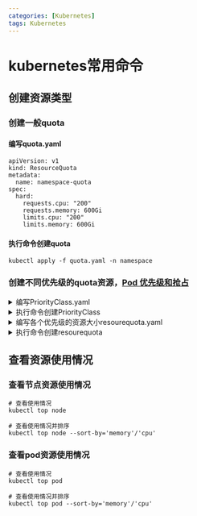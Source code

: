 ```yaml
---
categories: [Kubernetes]
tags: Kubernetes
---
```



# kubernetes常用命令

## 创建资源类型
### 创建一般quota
#### 编写quota.yaml
```shell
apiVersion: v1
kind: ResourceQuota
metadata:
  name: namespace-quota
spec:
  hard:
    requests.cpu: "200"
    requests.memory: 600Gi
    limits.cpu: "200"
    limits.memory: 600Gi
```
#### 执行命令创建quota
```shell
kubectl apply -f quota.yaml -n namespace
```



### 创建不同优先级的quota资源，[Pod 优先级和抢占](https://kubernetes.io/zh-cn/docs/concepts/scheduling-eviction/pod-priority-preemption/)
<details>
  <summary>编写PriorityClass.yaml</summary>

```shell
apiVersion: scheduling.k8s.io/v1
kind: PriorityClass
metadata:
  name: high
  namespace: bigdata
value: 1000000
globalDefault: false
description: "High priority class for bigdata-pro namespace pods"
---
apiVersion: scheduling.k8s.io/v1
kind: PriorityClass
metadata:
  name: medium
  namespace: bigdata
value: 100000
globalDefault: false
description: "Medium priority class for bigdata-pro namespace pods"
```

</details>

<details>
<summary>执行命令创建PriorityClass</summary>

```shell
kubectl apply -f PriorityClass.yaml
```

</details>


<details>
    <summary>编写各个优先级的资源大小resourequota.yaml</summary>

```shell
apiVersion: v1
kind: List
items:
  - apiVersion: v1
    kind: ResourceQuota
    metadata:
      name: bigdata-high
      namespace: bigdata
    spec:
      hard:
        limits.cpu: "20"
        limits.memory: 50Gi
        requests.cpu: "20"
        requests.memory: 50Gi
      scopeSelector:
        matchExpressions:
          - operator: In
            scopeName: PriorityClass
            values: ["high"]
  - apiVersion: v1
    kind: ResourceQuota
    metadata:
      name: bigdata-medium
      namespace: bigdata
    spec:
      hard:
        limits.cpu: "100"
        limits.memory: 200Gi
        requests.cpu: "100"
        requests.memory: 200Gi
      scopeSelector:
        matchExpressions:
          - operator: In
            scopeName: PriorityClass
            values: ["medium"]
  - apiVersion: v1
    kind: ResourceQuota
    metadata:
      name: namespace-quota
      namespace: bigdata
    spec:
      hard:
        requests.cpu: "120"
        requests.memory: 250Gi
        limits.cpu: "120"
        limits.memory: 250Gi
```

</details>

<details>
<summary>执行命令创建resourequota</summary>

```shell
kubectl apply -f resourequota.yaml
```

</details>



## 查看资源使用情况
### 查看节点资源使用情况
```shell
# 查看使用情况
kubectl top node

# 查看使用情况并排序
kubectl top node --sort-by='memory'/'cpu'
```
### 查看pod资源使用情况
```shell
# 查看使用情况
kubectl top pod

# 查看使用情况并排序
kubectl top pod --sort-by='memory'/'cpu'
```



 

 
